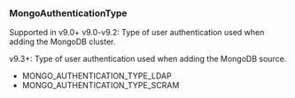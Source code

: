 ### MongoAuthenticationType
Supported in v9.0+
  v9.0-v9.2: Type of user authentication used when adding the MongoDB cluster.
  
  v9.3+: Type of user authentication used when adding the MongoDB source.

- MONGO_AUTHENTICATION_TYPE_LDAP
- MONGO_AUTHENTICATION_TYPE_SCRAM
